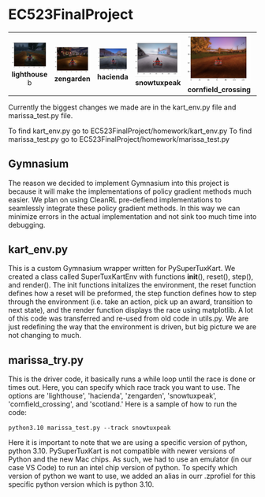 # EC523FinalProject

<table>
  <tr>
    <td align="center">
      <img src="./images/IMG4_lighthouse.png" width="200px"><br>
      <b>lighthouse </b>b
    </td>
    <td align="center">
      <img src="./images/IMG5_zengarden.png" width="200px"><br>
      <b>zengarden</b>
    </td>
    <td align="center">
      <img src="./images/IMG3_hacienda.png" width="200px"><br>
      <b>hacienda</b>
    </td>
    <td align="center">
      <img src="./images/IMG1_snowtux.png" width="200px"><br>
      <b>snowtuxpeak</b>
    </td>
    <td align="center">
      <img src="./images/IMG2_cornfield.png" width="200px"><br>
      <b>cornfield_crossing</b>
    </td>
    <td align="center">
      <img src="./images/IMG6_scotland.png" width="200px"><br>
      <b>scotland</b>
    </td>
  </tr>
</table>


Currently the biggest changes we made are in the kart_env.py file and marissa_test.py file.

To find kart_env.py go to EC523FinalProject/homework/kart_env.py
To find marissa_test.py go to EC523FinalProject/homework/marissa_test.py

## Gymnasium
The reason we decided to implement Gymnasium into this project is because it will make the implementations of policy gradient methods much easier. We plan on using CleanRL pre-defiend implementations to seamlessly integrate these policy gradient methods. In this way we can minimize errors in the actual implementation and not sink too much time into debugging.

## kart_env.py

This is a custom Gymnasium wrapper written for PySuperTuxKart. We created a class called SuperTuxKartEnv with functions __init__(), reset(), step(), and render(). The init functions initalizes the environment, the reset function defines how a reset will be preformed, the step function defines how to step through the environment (i.e. take an action, pick up an award, transition to next state), and the render function displays the race using matplotlib. A lot of this code was transferred and re-used from old code in utils.py. We are just redefining the way that the environment is driven, but big picture we are not changing to much. 

## marissa_try.py

This is the driver code, it basically runs a while loop until the race is done or times out. Here, you can specify which race track you want to use. The options are 'lighthouse', 'hacienda', 'zengarden', 'snowtuxpeak', 'cornfield_crossing', and 'scotland.' Here is a sample of how to run the code:
```
python3.10 marissa_test.py --track snowtuxpeak
```
 Here it is important to note that we are using a specific version of python, python 3.10. PySuperTuxKart is not compatible with newer versions of Python and the new Mac chips. As such, we had to use an emulator (in our case VS Code) to run an intel chip version of python. To specify which version of python we want to use, we added an alias in ourr .zprofiel for this specific python version which is python 3.10.
